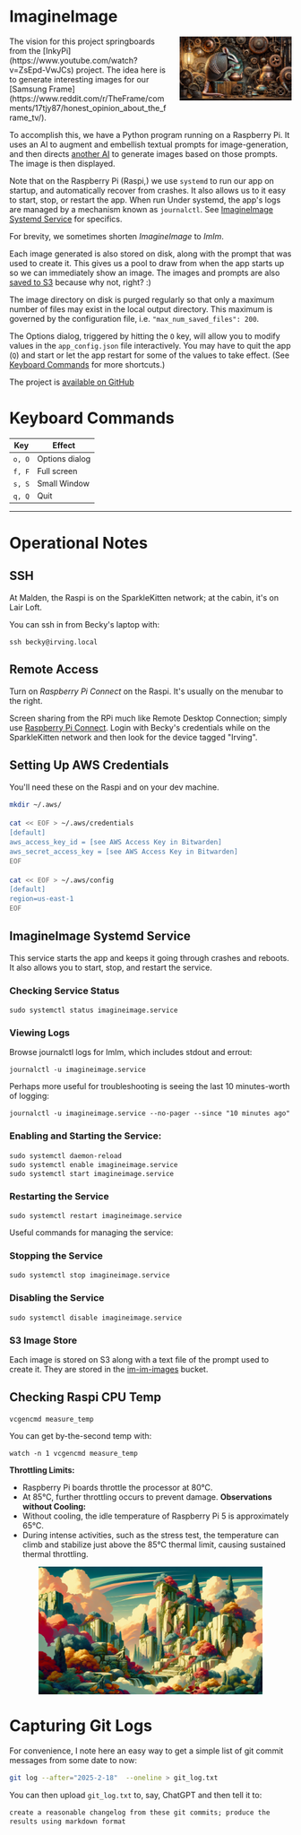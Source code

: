 # ImagineImage

<img style="float: right;width:200px; padding: 0px 0px 20px 20px;" src="docs/read_me_top_image.png" alt="drawing"/>
The vision for this project springboards from the [InkyPi](https://www.youtube.com/watch?v=ZsEpd-VwJCs) project. 
The idea here is to generate interesting images for our 
[Samsung Frame](https://www.reddit.com/r/TheFrame/comments/17tjy87/honest_opinion_about_the_frame_tv/). 

To accomplish this, we have a Python program running on a Raspberry Pi. It uses an AI to augment and 
embellish textual prompts for image-generation, and then directs [another AI](https://cookbook.openai.com/articles/what_is_new_with_dalle_3) 
to generate images based on those prompts. The image is then displayed.

Note that on the Raspberry Pi (Raspi,) we use `systemd` to run our app on startup, and automatically
recover from crashes. It also allows us to it easy to start, stop, or restart the app. When run
Under systemd, the app's logs are managed by a mechanism known as `journalctl`.
See [ImagineImage Systemd Service](#ImagineImage-Systemd-Service) for specifics.

For brevity, we sometimes shorten *ImagineImage* to *ImIm*.

Each image generated is also stored on disk, along with the prompt that was used to create it.
This gives us a pool to draw from when the app starts up so we can immediately show an image.
The images and prompts are also [saved to S3](#s3-image-store) because why not, right? :)

The image directory on disk is purged regularly so that only a maximum number of files may
exist in the local output directory. This maximum is governed by the configuration file,
i.e. `"max_num_saved_files": 200`.

The Options dialog, triggered by hitting the `O` key, will allow you to modify values
in the `app_config.json` file interactively. You may have to quit the app (`Q`) and
start or let the app restart for some of the values to take effect. (See
[Keyboard Commands](#keyboard-commands) for more shortcuts.)

The project is [available on GitHub](https://github.com/rkbenton/ImagineImage)


# Keyboard Commands

| Key    | Effect          |
|--------|-----------------|
| `o, O` | Options dialog  |
| `f, F` | Full screen     |
| `s, S` | Small Window    |
| `q, Q` | Quit            |

---
# Operational Notes

## SSH
At Malden, the Raspi is on the SparkleKitten network; at the cabin, it's on Lair Loft.

You can ssh in from Becky's laptop with:
```
ssh becky@irving.local
```

## Remote Access
Turn on _Raspberry Pi Connect_ on the Raspi. It's usually on the menubar to the right.

Screen sharing from the RPi much like Remote Desktop Connection; simply 
use [Raspberry Pi Connect](https://connect.raspberrypi.com/devices). Login with Becky's 
credentials while on the SparkleKitten network and then look for the device tagged "Irving".
## Setting Up AWS Credentials
You'll need these on the Raspi and on your dev machine.
```bash
mkdir ~/.aws/

cat << EOF > ~/.aws/credentials
[default]
aws_access_key_id = [see AWS Access Key in Bitwarden]
aws_secret_access_key = [see AWS Access Key in Bitwarden]
EOF

cat << EOF > ~/.aws/config
[default]
region=us-east-1
EOF
```

## ImagineImage Systemd Service
This service starts the app and keeps it going through crashes and reboots. It also
allows you to start, stop, and restart the service.
### Checking Service Status
```
sudo systemctl status imagineimage.service
```
### Viewing Logs
Browse journalctl logs for ImIm, which includes stdout and errout:
```
journalctl -u imagineimage.service
```
Perhaps more useful for troubleshooting is seeing the last 10 minutes-worth of logging:
```
journalctl -u imagineimage.service --no-pager --since "10 minutes ago"
```
### Enabling and Starting the Service:
```
sudo systemctl daemon-reload
sudo systemctl enable imagineimage.service
sudo systemctl start imagineimage.service
```
### Restarting the Service
```
sudo systemctl restart imagineimage.service
```
Useful commands for managing the service:
### Stopping the Service
```
sudo systemctl stop imagineimage.service
```
### Disabling the Service
```
sudo systemctl disable imagineimage.service
```
### S3 Image Store
Each image is stored on S3 along with a text file of the prompt
used to create it. They are stored in the [im-im-images](https://us-east-1.console.aws.amazon.com/s3/buckets/im-im-images?bucketType=general&region=us-east-1&tab=objects#)
bucket.

## Checking Raspi CPU Temp
```
vcgencmd measure_temp
```
You can get by-the-second temp with:
```
watch -n 1 vcgencmd measure_temp
```
**Throttling Limits:**
- Raspberry Pi boards throttle the processor at 80°C.
- At 85°C, further throttling occurs to prevent damage.
**Observations without Cooling:**
- Without cooling, the idle temperature of Raspberry Pi 5 is approximately 65°C.
- During intense activities, such as the stress test, the temperature can climb and stabilize just above the 85°C thermal limit, causing sustained thermal throttling.

<img style="display: block; margin: 0 auto;width:400px;" src="docs/read_me_bottom_image.png" alt="drawing"/>

# Capturing Git Logs
For convenience, I note here an easy way to get a simple list of git commit messages
from some date to now: 
```bash
git log --after="2025-2-18"  --oneline > git_log.txt
```
You can then upload `git_log.txt` to, say, ChatGPT and then tell it to:
```
create a reasonable changelog from these git commits; produce the results using markdown format
```